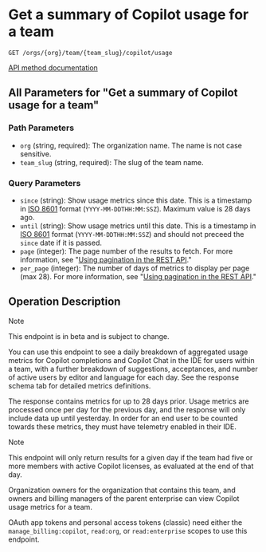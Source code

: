 # Get a summary of Copilot usage for a team

`GET /orgs/{org}/team/{team_slug}/copilot/usage`

[API method documentation](https://docs.github.com/rest/copilot/copilot-usage#get-a-summary-of-copilot-usage-for-a-team)

## All Parameters for "Get a summary of Copilot usage for a team"

### Path Parameters

- `org` (string, required): The organization name. The name is not case sensitive.
- `team_slug` (string, required): The slug of the team name.
### Query Parameters

- `since` (string): Show usage metrics since this date. This is a timestamp in [ISO 8601](https://en.wikipedia.org/wiki/ISO_8601) format (`YYYY-MM-DDTHH:MM:SSZ`). Maximum value is 28 days ago.
- `until` (string): Show usage metrics until this date. This is a timestamp in [ISO 8601](https://en.wikipedia.org/wiki/ISO_8601) format (`YYYY-MM-DDTHH:MM:SSZ`) and should not preceed the `since` date if it is passed.
- `page` (integer): The page number of the results to fetch. For more information, see "[Using pagination in the REST API](https://docs.github.com/rest/using-the-rest-api/using-pagination-in-the-rest-api)."
- `per_page` (integer): The number of days of metrics to display per page (max 28). For more information, see "[Using pagination in the REST API](https://docs.github.com/rest/using-the-rest-api/using-pagination-in-the-rest-api)."

## Operation Description

> [!NOTE]
> This endpoint is in beta and is subject to change.

You can use this endpoint to see a daily breakdown of aggregated usage metrics for Copilot completions and Copilot Chat in the IDE
for users within a team, with a further breakdown of suggestions, acceptances, and number of active users by editor and language for each day.
See the response schema tab for detailed metrics definitions.

The response contains metrics for up to 28 days prior. Usage metrics are processed once per day for the previous day,
and the response will only include data up until yesterday. In order for an end user to be counted towards these metrics,
they must have telemetry enabled in their IDE.

> [!NOTE]
> This endpoint will only return results for a given day if the team had five or more members with active Copilot licenses, as evaluated at the end of that day.

Organization owners for the organization that contains this team, and owners and billing managers of the parent enterprise can view Copilot usage metrics for a team.

OAuth app tokens and personal access tokens (classic) need either the `manage_billing:copilot`, `read:org`, or `read:enterprise` scopes to use this endpoint.
